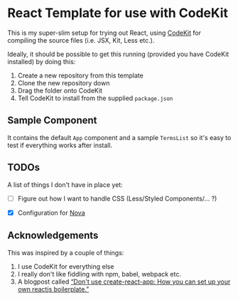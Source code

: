 # React Template for use with CodeKit

This is my super-slim setup for trying out React, using [CodeKit][CK] for
compiling the source files (i.e. JSX, Kit, Less etc.).

Ideally, it should be possible to get this running (provided you have CodeKit
installed) by doing this:

1. Create a new repository from this template
2. Clone the new repository down
3. Drag the folder onto CodeKit
4. Tell CodeKit to install from the supplied `package.json`

## Sample Component

It contains the default `App` component and a sample `TermsList` so it's easy
to test if everything works after install.

## TODOs

A list of things I don't have in place yet:

- [ ] Figure out how I want to handle CSS (Less/Styled Components/... ?)
- [x] Configuration for [Nova][]


## Acknowledgements

This was inspired by a couple of things:

1. I use CodeKit for everything else
2. I really don't like fiddling with npm, babel, webpack etc.
3. A blogpost called [“Don't use create-react-app: How you can set up your own reactjs boilerplate.”][POST]



[POST]: https://dev.to/nikhilkumaran/don-t-use-create-react-app-how-you-can-set-up-your-own-reactjs-boilerplate-43l0
[Nova]: https://nova.app
[CK]: https://codekitapp.com
